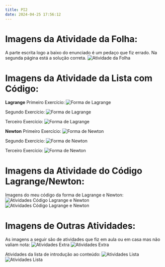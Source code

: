 ```yaml
---
title: PI2
date: 2024-04-25 17:56:12
---
```


# Imagens da Atividade da Folha:
A parte escrita logo a baixo do enunciado é um pedaço que fiz errado. Na segunda página está a solução correta.
![Atividade da Folha](/images/Imagem_Atividade_Folha.jpeg)

# Imagens da Atividade da Lista com Código:
**Lagrange**
Primeiro Exercício:
![Forma de Lagrange](/images/Lista_InterpolaçãoCod_Lagrange_1.png)

Segundo Exercício:
![Forma de Lagrange](/images/Lista_InterpolaçãoCod_Lagrange_2.png)

Terceiro Exercício:
![Forma de Lagrange](/images/Lista_InterpolaçãoCod_Lagrange_3.png)

**Newton**
Primeiro Exercício:
![Forma de Newton](/images/Lista_InterpolaçãoCod_Newton_1.png)

Segundo Exercício:
![Forma de Newton](/images/Lista_InterpolaçãoCod_Newton_2.png)

Terceiro Exercício:
![Forma de Newton](/images/Lista_InterpolaçãoCod_Newton_3.png)

# Imagens da Atividade do Código Lagrange/Newton:
Imagens do meu código da forma de Lagrange e Newton:
![Atividades Código Lagrange e Newton](/images/Imagem_Código_Interpolação_1.png)
![Atividades Código Lagrange e Newton](/images/Imagem_Código_Interpolação_2.png)

# Imagens de Outras Atividades:
As imagens a seguir são de atividades que fiz em aula ou em casa mas não valiam nota:
![Atividades Extra](/images/Atividades_Extra_1.jpeg)
![Atividades Extra](/images/Atividades_Extra_2.jpeg)

Atividades da lista de introdução ao conteúdo:
![Atividades Lista](/images/Imagem_Lista_Introdução_1.jpeg)
![Atividades Lista](/images/Imagem_Lista_Introdução_2.jpeg)
